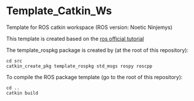 # Template_Catkin_Ws
Template for ROS catkin workspace (ROS version: Noetic Ninjemys)

This template is created based on the [ros official tutorial](http://wiki.ros.org/ROS/Tutorials)


The template_rospkg package is created by (at the root of this repository):
```shell
cd src
catkin_create_pkg template_rospkg std_msgs rospy roscpp
```

To compile the ROS package template (go to the root of this repository):
```shell
cd ..
catkin build
```

